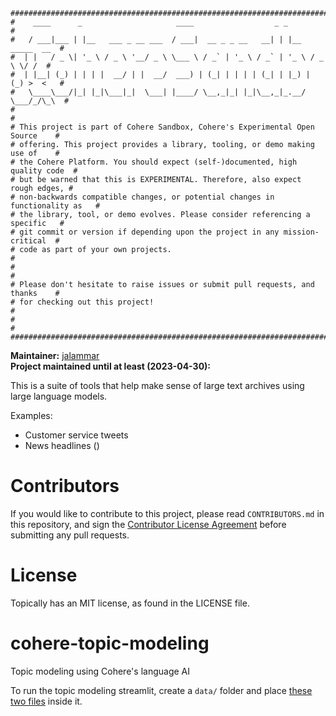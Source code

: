 ```
################################################################################
#    ____      _                     ____                  _ _                 #
#   / ___|___ | |__   ___ _ __ ___  / ___|  __ _ _ __   __| | |__   _____  __  #
#  | |   / _ \| '_ \ / _ \ '__/ _ \ \___ \ / _` | '_ \ / _` | '_ \ / _ \ \/ /  #
#  | |__| (_) | | | |  __/ | |  __/  ___) | (_| | | | | (_| | |_) | (_) >  <   #
#   \____\___/|_| |_|\___|_|  \___| |____/ \__,_|_| |_|\__,_|_.__/ \___/_/\_\  #
#                                                                              #
# This project is part of Cohere Sandbox, Cohere's Experimental Open Source    #
# offering. This project provides a library, tooling, or demo making use of    #
# the Cohere Platform. You should expect (self-)documented, high quality code  #
# but be warned that this is EXPERIMENTAL. Therefore, also expect rough edges, #
# non-backwards compatible changes, or potential changes in functionality as   #
# the library, tool, or demo evolves. Please consider referencing a specific   #
# git commit or version if depending upon the project in any mission-critical  #
# code as part of your own projects.                                           #
#                                                                              #
# Please don't hesitate to raise issues or submit pull requests, and thanks    #
# for checking out this project!                                               #
#                                                                              #
################################################################################
```

**Maintainer:** [jalammar](https://github.com/jalammar) \
**Project maintained until at least (2023-04-30):**

This is a suite of tools that help make sense of large text archives using large language models.

Examples:

- Customer service tweets
- News headlines ()

# Contributors

If you would like to contribute to this project, please read `CONTRIBUTORS.md`
in this repository, and sign the [Contributor License Agreement](https://TODO)
before submitting any pull requests.

# License

Topically has an MIT license, as found in the LICENSE file.

# cohere-topic-modeling

Topic modeling using Cohere's language AI

To run the topic modeling streamlit, create a `data/` folder and
place [these two files](https://drive.google.com/drive/u/0/folders/1ZNdnuPEO2BjYVrRMOmhKzJff39MVUQMB) inside it.